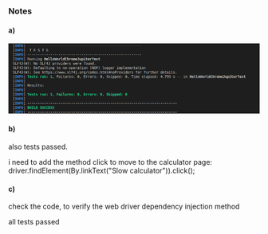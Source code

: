 ### Notes

#### a)
![test passed](image.png)

#### b)
also tests passed.

i need to add the method click to move to the calculator page: driver.findElement(By.linkText("Slow calculator")).click();

#### c) 
check the code, to verify the web driver dependency injection method

all tests passed
